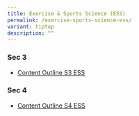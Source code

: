 ```yaml
---
title: Exercise & Sports Science (ESS)
permalink: /exercise-sports-science-ess/
variant: tiptap
description: ""
---
```

<h3>Sec 3</h3>
<ul data-tight="true" class="tight">
<li>
<p><a href="/files/Content Outlines For ESS/Content_outline_S3_ESS.pdf" rel="noopener nofollow" target="_blank">Content Outline S3 ESS</a>
</p>
</li>
</ul>
<h3>Sec 4</h3>
<ul data-tight="true" class="tight">
<li>
<p><a href="/files/Content Outlines For ESS/Content_outline_S4_ESS.pdf" rel="noopener nofollow" target="_blank">Content Outline S4 ESS</a>
</p>
</li>
</ul>
<p></p>